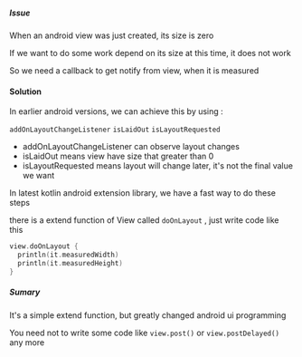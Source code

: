 ##### Issue

When an android view was just created, its size is zero

If we want to do some work depend on its size at this time, it does not work

So we need a callback to get notify from view, when it is measured

#### Solution

In earlier android versions, we can achieve this by using :

`addOnLayoutChangeListener` `isLaidOut` `isLayoutRequested`

- addOnLayoutChangeListener can observe layout changes
- isLaidOut means view have size that greater than 0
- isLayoutRequested means layout will change later, it's not the final value we want

In latest kotlin android extension library, we have a fast way to do these steps

there is a extend function of View called `doOnLayout` , just write code like this

```kotlin
view.doOnLayout {
  println(it.measuredWidth)
  println(it.measuredHeight)
}
```

##### Sumary

It's a simple extend function, but greatly changed android ui programming

You need not to write some code like `view.post()` or `view.postDelayed()` any more
